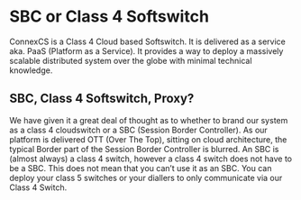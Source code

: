 # SBC or Class 4 Softswitch

ConnexCS is a Class 4 Cloud based Softswitch. It is delivered as a service aka. PaaS (Platform as a Service). It provides a way to deploy a massively scalable distributed system over the globe with minimal technical knowledge.

## SBC, Class 4 Softswitch, Proxy?

We have given it a great deal of thought as to whether to brand our system as a class 4 cloudswitch or a SBC (Session Border Controller). 
As our platform is delivered OTT (Over The Top), sitting on cloud architecture, the typical Border part of the Session Border Controller is blurred. An SBC is (almost always) a class 4 switch, however a class 4 switch does not have to be a SBC.
This does not mean that you can’t use it as an SBC. You can deploy your class 5 switches or your diallers to only communicate via our Class 4 Switch.
